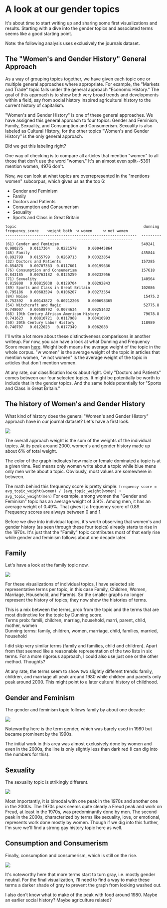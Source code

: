 # A look at our gender topics

It's about time to start writing up and sharing some first visualizations and results. 
Starting with a dive into the gender topics and associated terms seems like a good starting
point.

Note: the following analysis uses exclusively the journals dataset.

## The "Women's and Gender History" General Approach
As a way of grouping topics together, we have given each topic one or multiple general approaches
where appropriate. For example, the "Markets and Trade" topic falls under the general approach
"Economic History." The goal of this approach is to show both very broad trends 
and developments within a field, say from social history inspired agricultural history to
the current history of capitalism. 

"Women's and Gender History" is one of these general approaches. We have assigned this general
approach to four topics: Gender and Feminism, Family, Sexuality, and Consumption and Consumerism.
Sexuality is also labeled as Cultural History, for the other topics "Women's and Gender History" 
is the only general approach.

Did we get this labeling right? 

One way of checking is to compare all articles that mention "women" to all those that don't use
the word "women." It's an almost even split--5391 mention women, 4976 don't.

Now, we can look at what topics are overrepresented in the "mentions women" subcorpus, which gives
us as the top 6:

- Gender and Feminism
- Family
- Doctors and Patients 
- Consumption and Consumerism
- Sexuality
- Sports and Class in Great Britain

``` 
topic                                                         dunning    frequency_score    weight both  w women     w not women
-----------------------------------------------------------  ---------  -----------------  -----------  ----------  -------------
(61) Gender and Feminism                                     549241              0.980275   0.0117364   0.0221578     0.000445864
(46) Family                                                  435844              0.892799   0.0155799   0.0269713     0.00323854
(32) Doctors and Patients                                    157285              0.854878   0.00707363  0.0117601     0.00199636
(76) Consumption and Consumerism                             157618              0.843185   0.00763182  0.0125259     0.00232956
(71) Sexuality                                               140564              0.815808   0.00815038  0.0129704     0.00292843
(89) Sports and Class in Great Britain                       102086              0.795186   0.00683594  0.0106207     0.00273554
(84) Noise                                                    15475.2            0.752392   0.00143872  0.00212208    0.000698365
(54) Witchcraft and Magic                                     52775.8            0.748007   0.00508792  0.0074634     0.00251432
(68) 19th Century African American History                    79678.8            0.741623   0.00810721  0.0117968     0.00410993
(50) 20th Century Labor History                              118989              0.740707   0.0122023   0.0177349     0.0062083
```

I'll write a lot more about these distinctiveness comparisons in another writeup. For now, 
you can have a look at what Dunning and Frequency Score mean 
[here](https://github.com/srisi/gender_history/blob/699b9fa8de9490e84e294ce9c88b51d98c0da4d0/divergence_analysis.md).
Weight both means the average weight of the topic in the whole corpus. "w women" is the average 
weight of the topic in articles that mention women, "w not women" is the average weight of the topic
in articles that don't mention women.

At any rate, our classification looks about right. Only "Doctors and Patients" comes between our four
selected topics. It might be potentially be worth to include that in the gender topics. And the
same holds potentially for "Sports and Class in Great Britain."

## The history of Women's and Gender History
What kind of history does the general "Women's and Gender History" approach have in our journal 
dataset? Let's have a first look.

![](https://github.com/srisi/gender_history/raw/refactor/visualizations/topic_frequency_plots/Women's%20and%20Gender%20History.png)


The overall approach weight is the sum of the weights of the individual topics. At its peak around
2000, women's and gender history made up about 6% of total weight. 

The color of the graph indicates how male or female dominated a topic is at a given time. Red means
only women write about a topic while blue mens only men write about a topic. Obviously, most values
are somewhere in between. 

The math behind this frequency score is pretty simple:
`frequency score = avg_topic_weight(women) / (avg_topic_weight(women) + avg_topic_weight(men)`
For example, among women the "Gender and Feminism" topic has an average weight of 3.9%. Among men,
it has an average weight of 0.49%. That gives it a frequency score of 0.89. Frequency scores are
always between 0 and 1.

Before we dive into individual topics, it's worth observing that women's and gender history (as
seen through these four topics) already starts to rise in the 1970s. It's just that the "Family" 
topic contributes most of that early rise while gender and feminism follows about one decade later.

## Family

Let's have a look at the family topic now.

![](https://github.com/srisi/gender_history/raw/refactor/visualizations/topic_frequency_plots/46_Family.png)

For these visualizations of individual topics, I have selected six representative terms per topic,
in this case Family, Children, Women, Marriage, Household, and Parents. So the smaller graphs
no longer represent the history of topics; they now show the histories of terms.

This is a mix between the terms_prob from the topic and the terms that are most distinctive for the
topic by Dunning score.<br>
Terms prob: famili, children, marriag, household, marri, parent, child, mother, women<br>
Dunning terms: family, children, women, marriage, child, families, married, household

I did skip very similar terms (family and families, child and children). Apart from that seemed
like a reasonable representation of the two lists in six terms. For a more rigorous approach, I 
could also use just one or the other method. Thoughts?

At any rate, the terms seem to show two slightly different trends: family, children, and marriage 
all peak around 1980 while children and parents only peak around 2000. This might point to a later
cultural history of childhood.

## Gender and Feminism

The gender and feminism topic follows family by about one decade:

![](https://github.com/srisi/gender_history/raw/refactor/visualizations/topic_frequency_plots/61_Gender%20and%20Feminism.png)

Noteworthy here is the term gender, which was barely used in 1980 but became prominent by the 1990s.

The initial work in this area was almost exclusively done by women and even in the 2000s, the line
is only slightly less than dark red (I can dig into the numbers for this).

## Sexuality

The sexuality topic is strikingly different.

![](https://github.com/srisi/gender_history/raw/refactor/visualizations/topic_frequency_plots/71_Sexuality.png)

Most importantly, it is bimodal with one peak in the 1970s and another one in the 2000s. The 1970s
peak seems quite clearly a Freud peak and work on Freud, at least in the 1970s, was predominantly
done by men. The second peak in the 2000s, characterized by terms like sexuality, love, or emotional, 
represents work done mostly by women. Though if we dig into this further, I'm sure we'll find a strong
gay history topic here as well.

## Consumption and Consumerism

Finally, consumption and consumerism, which is still on the rise.

![](https://github.com/srisi/gender_history/raw/refactor/visualizations/topic_frequency_plots/76_Consumption%20and%20consumerism.png)

It's noteworthy here that more terms start to turn gray, i.e. mostly gender neutral. For the final
visualization, I'll need to find a way to make these terms a darker shade of gray to prevent the graph
from looking washed out.

I also don't know what to make of the peak with food around 1980. Maybe an earlier social history?
Maybe agriculture related?



